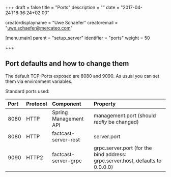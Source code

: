 +++
draft = false
title = "Ports"
description = ""
date = "2017-04-24T18:36:24+02:00"

creatordisplayname = "Uwe Schaefer"
creatoremail = "uwe.schaefer@mercateo.com"

[menu.main]
parent = "setup_server"
identifier = "ports"
weight = 50

+++

## Port defaults and how to change them

The default TCP-Ports exposed are 8080 and 9090. As usual you can set them via environment variables.

Standard ports used:

|Port|Protocol|Component|Property|
|:--|:--|:--|:--|
|8080|HTTP|Spring Management API|management.port (should *really* be changed)|
|8080|HTTP|factcast-server-rest|server.port|
|9090|HTTP2|factcast-server-grpc|grpc.server.port (for the bind address: grpc.server.host, defaults to 0.0.0.0) |
